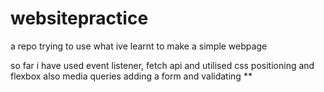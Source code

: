 # websitepractice

a repo trying to use what ive learnt to make a simple webpage

so far i have used event listener, fetch api and utilised css positioning and flexbox
also media queries
adding a form and validating \*\*
